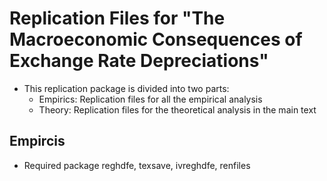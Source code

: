 # Replication Files for "The Macroeconomic Consequences of Exchange Rate Depreciations"

* This replication package is divided into two parts:
  * Empirics: Replication files for all the empirical analysis
  * Theory: Replication files for the theoretical analysis in the main text

## Empircis
* Required package
reghdfe, texsave, ivreghdfe, renfiles
